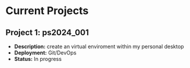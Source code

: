 # Current Projects

## Project 1: ps2024_001
- **Description:** create an virtual enviroment within my personal desktop
- **Deployment:** Git/DevOps
- **Status:** In progress

